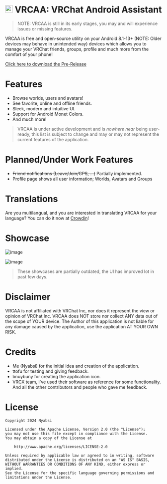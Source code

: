 # <img src="https://github.com/Nyabsi/vrcaa/assets/43046474/a90fb8bf-6017-410c-9def-93a8a43682cb" height="24" width="24"> VRCAA: VRChat Android Assistant

> NOTE: VRCAA is still in its early stages, you may and will experience issues or missing features.

<div align="center">
    
</div>

VRCAA is free and open-source utility on your Android 8.1-13+ (NOTE: Older devices may behave in unintended way) devices which allows you to manage your VRChat friends, groups, profile and much more from the comfort of your phone!

[Click here to download the Pre-Release](https://github.com/Nyabsi/vrcaa/releases/download/latest/app-debug.apk)

# Features

- Browse worlds, users and avatars!
- See favorite, online and offline friends.
- Sleek, modern and intuitive UI.
- Support for Android Monet Colors.
- And much more!

> VRCAA is under active development and is *nowhere near* being user-ready, this list is subject to change and may or may not represent the current features of the application.

# Planned/Under Work Features

- ~~Friend notifications (Leave/Join/GPS, ...)~~ Partially implemented.
- Profile page shows all user information; Worlds, Avatars and Groups

# Translations

Are you multilangual, and you are interested in translating VRCAA for your language? You can do it now at [Crowdin](https://crowdin.com/project/vrcaa)!

# Showcase

![image](https://github.com/Nyabsi/vrcaa/assets/43046474/772633dd-e6bc-440c-8638-abca5665b405)

![image](https://github.com/Nyabsi/vrcaa/assets/43046474/fb34fce5-6d2d-4ea3-aa52-c16fa4a6af40)

> These showcases are partially outdated, the UI has improved lot in past few days.
  
# Disclaimer

VRCAA is not affiliated with VRChat Inc, nor does it represent the view or opinion of VRChat Inc. VRCAA does NOT store nor collect ANY data out of the scope of YOUR device. The Author of this application is not liable for any damage caused by the application, use the application AT YOUR OWN RISK.

# Credits

- Me (Nyabsi) for the initial idea and creation of the application.
- ttofu for testing and giving feedback.
- bnuybuny for creating the application icon.
- VRCX team, I've used their software as reference for some functionality.
And all the other contributors and people who gave me feedback.

# License

```
Copyright 2024 Nyabsi

Licensed under the Apache License, Version 2.0 (the "License");
you may not use this file except in compliance with the License.
You may obtain a copy of the License at

    http://www.apache.org/licenses/LICENSE-2.0

Unless required by applicable law or agreed to in writing, software
distributed under the License is distributed on an "AS IS" BASIS,
WITHOUT WARRANTIES OR CONDITIONS OF ANY KIND, either express or implied.
See the License for the specific language governing permissions and
limitations under the License.
```
